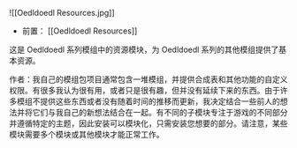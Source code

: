 ![[Oedldoedl Resources.jpg]]
- 前置：
 [[Oedldoedl Resources]]

这是 Oedldoedl 系列模组中的资源模块，为 Oedldoedl 系列的其他模组提供了基本资源。

作者：我自己的模组包项目通常包含一堆模组，并提供合成表和其他功能的自定义权限。有很多我认为很有用，或者只是很有趣，但并没有延续下来的东西。由于许多模组不提供这些东西或者没有随着时间的推移而更新，我决定结合一些前人的想法并将它们与我自己的新想法结合在一起。有不同的子模块专注于游戏的不同部分并遵循特定的主题，因此安装可以模块化，只需安装您想要的部分。请注意，某些模块需要多个模块或其他模块才能正常工作。